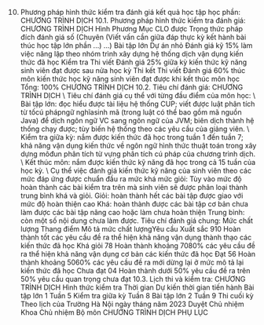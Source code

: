 10. Phương pháp hình thức kiểm tra đánh giá kết quả học tập học phần: CHƯƠNG TRÌNH DỊCH
10.1. Phương pháp hình thức kiểm tra đánh giá: CHƯƠNG TRÌNH DỊCH Hình Phương Mục CLO được Trọng thức pháp đích đánh giá số (Chuyên (Viết vấn cần giữa đáp thực kỳ kết hành bài thúc học tập lớn phần ...) ...) Bài tập lớn Dự án nhỏ Đánh giá kỹ 15% làm việc năng lập theo nhóm trình xây dựng hệ thống dịch vận dụng kiến thức đã học Kiểm tra Thi viết Đánh giá 25% giữa kỳ kiến thức kỹ năng sinh viên đạt được sau nửa học kỳ Thi kết Thi viết Đánh giá 60% thúc môn kiến thức học kỹ năng sinh viên đạt được khi kết thúc môn học Tổng: 100% CHƯƠNG TRÌNH DỊCH 10.2. Tiêu chí đánh giá: CHƯƠNG TRÌNH DỊCH \ Tiêu chí đánh giá cụ thể với từng đầu điểm của môn học:
\ Bài tập lớn: đọc hiểu được tài liệu hệ thống CUP; viết được luật phân
tích từ tốcú phápngữ nghĩasinh mã (trong luật có thể bao gồm mã nguồn
Java) để dịch ngôn ngữ VC sang ngôn ngữ của JVM; biên dịch thành hệ
thống chạy được; tùy biến hệ thống theo các yêu cầu của giảng viên.
\ Kiểm tra giữa kỳ: nắm được kiến thức đã học trong tuần 1 đến tuần 7;
khả năng vận dụng kiến thức về ngôn ngữ hình thức thuật toán trong xây
dựng môđun phân tích từ vựng phân tích cú pháp của chương trình dịch.
\ Kết thúc môn: nắm được kiến thức kỹ năng đã học trong cả 15 tuần của
học kỳ.
\ Cụ thể việc đánh giá kiến thức kỹ năng của sinh viên theo các mức
đáp ứng được chuẩn đầu ra mức khá mức giỏi:
Tùy vào mức độ hoàn thành các bài kiểm tra trên mà sinh viên sẽ được
phân loại thành trung bình khá và giỏi. Giỏi: hoàn thành hết các bài tập được giao với mức độ hoàn thiện cao Khá: hoàn thành được các bài tập cơ bản chưa làm được các bài tập nâng cao hoặc làm chưa hoàn thiện Trung bình: còn một số nội dung chưa làm được.
Tiêu chí đánh giá chung:
Mức chất lượng Thang điểm Mô tả mức chất lượngYêu cầu Xuất sắc 910 Hoàn thành tốt các yêu cầu đề ra thể hiện khả năng vận dụng thành thạo các kiến thức đã học
Khá giỏi 78 Hoàn thành khoảng 7080% các yêu cầu đề ra thể hiện khả năng vận dụng cơ bản các kiến thức đã học
Đạt 56 Hoàn thành khoảng 5060% các yêu cầu đề ra mới dừng lại ở mức mô tả lại kiến thức đã học
Chưa đạt 04 Hoàn thành dưới 50% yêu cầu đề ra trên 50% yêu cầu quan trọng chưa đạt
10.3. Lịch thi và kiểm tra: CHƯƠNG TRÌNH DỊCH Hình thức kiểm tra Thời gian Dự kiến thời gian tiến hành Bài tập lớn 1 Tuần 5
Kiểm tra giữa kỳ Tuần 8
Bài tập lớn 2 Tuần 9
Thi cuối kỳ Theo lịch của Trường
Hà Nội ngày tháng năm 2023 Duyệt Chủ nhiệm Khoa Chủ nhiệm Bộ môn CHƯƠNG TRÌNH DỊCH
PHỤ LỤC